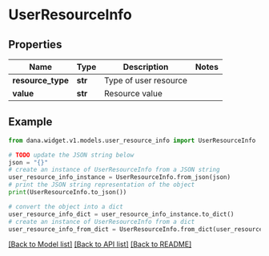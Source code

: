 # UserResourceInfo


## Properties

Name | Type | Description | Notes
------------ | ------------- | ------------- | -------------
**resource_type** | **str** | Type of user resource | 
**value** | **str** | Resource value | 

## Example

```python
from dana.widget.v1.models.user_resource_info import UserResourceInfo

# TODO update the JSON string below
json = "{}"
# create an instance of UserResourceInfo from a JSON string
user_resource_info_instance = UserResourceInfo.from_json(json)
# print the JSON string representation of the object
print(UserResourceInfo.to_json())

# convert the object into a dict
user_resource_info_dict = user_resource_info_instance.to_dict()
# create an instance of UserResourceInfo from a dict
user_resource_info_from_dict = UserResourceInfo.from_dict(user_resource_info_dict)
```
[[Back to Model list]](../README.md#documentation-for-models) [[Back to API list]](../README.md#documentation-for-api-endpoints) [[Back to README]](../README.md)


